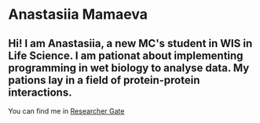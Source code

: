 # Anastasiia Mamaeva

Hi! I am Anastasiia, a new MC's student in WIS in Life Science. I am pationat about implementing programming in wet biology to analyse data.
My pations lay in a field of protein-protein interactions.
--
You can find me in [Researcher Gate](https://www.researchgate.net/profile/Anastasiia-Mamaeva-2)
